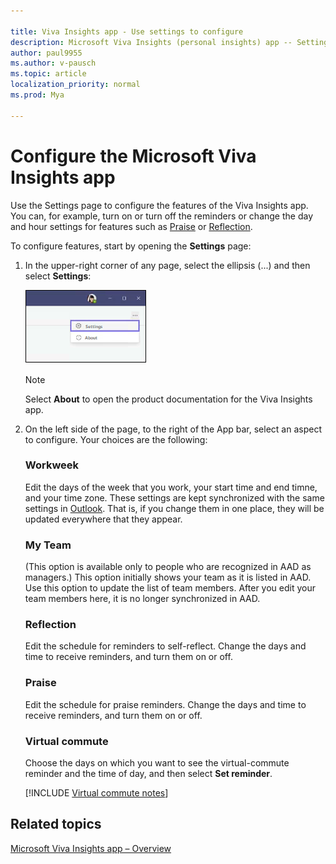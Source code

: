 ```yaml
---

title: Viva Insights app - Use settings to configure
description: Microsoft Viva Insights (personal insights) app -- Settings 
author: paul9955
ms.author: v-pausch
ms.topic: article
localization_priority: normal 
ms.prod: Mya

---
```


# Configure the Microsoft Viva Insights app

Use the Settings page to configure the features of the Viva Insights app. You can, for example, turn on or turn off the reminders or change the day and hour settings for features such as [Praise](viva-insights-reflect.md) or [Reflection](viva-insights-reflect.md). 

To configure features, start by opening the **Settings** page:

1. In the upper-right corner of any page, select the ellipsis (...) and then select **Settings**:

   ![Select settings](Images/settings-in-corner.png)

   > [!Note]
   > Select **About** to open the product documentation for the Viva Insights app.

2. On the left side of the page, to the right of the App bar, select an aspect to configure. Your choices are the following:

   ### Workweek

   Edit the days of the week that you work, your start time and end timne, and your time zone. These settings are kept synchronized with the same settings in [Outlook](https://outlook.office.com/calendar/options/calendar/view/appearance). That is, if you change them in one place, they will be updated everywhere that they appear.

   ### My Team

   (This option is available only to people who are recognized in AAD as managers.) This option initially shows your team as it is listed in AAD. Use this option to update the list of team members. After you edit your team members here, it is no longer synchronized in AAD.

   ### Reflection

   Edit the schedule for reminders to self-reflect. Change the days and time to receive reminders, and turn them on or off. 

   ### Praise

   Edit the schedule for praise reminders. Change the days and time to receive reminders, and turn them on or off. 

   ### Virtual commute

   Choose the days on which you want to see the virtual-commute reminder and the time of day, and then select **Set reminder**. 

   [!INCLUDE [Virtual commute notes](../includes/virtual-commute-details.md)]

<!-- NOTE FROM LEANNA MARCH 1, 2021: [LR] Quiet time actually isn't a concept we need to tackle in this round of documentation updates. Quiet time settings won't be available for at least a few more months, so we can cover that later on. 

### Quiet time

 -->
## Related topics

[Microsoft Viva Insights app &ndash; Overview](teams-app.md)
